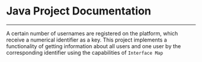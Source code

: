 # Java Project Documentation

---
A certain number of usernames are registered on the platform, 
which receive a numerical identifier as a key.
This project implements a functionality of getting information about 
all users and one user by the corresponding identifier using the capabilities of 
`Interface Map`



